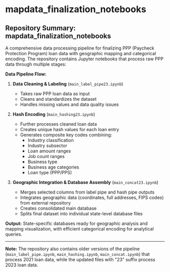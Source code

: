 # mapdata_finalization_notebooks

## Repository Summary: mapdata_finalization_notebooks

A comprehensive data processing pipeline for finalizing PPP (Paycheck Protection Program) loan data with geographic mapping and categorical encoding. The repository contains Jupyter notebooks that process raw PPP data through multiple stages:

**Data Pipeline Flow:**

1. **Data Cleaning & Labeling** (`main_label_pipe23.ipynb`) 
   - Takes raw PPP loan data as input
   - Cleans and standardizes the dataset
   - Handles missing values and data quality issues

2. **Hash Encoding** (`main_hashing23.ipynb`) 
   - Further processes cleaned loan data
   - Creates unique hash values for each loan entry
   - Generates composite key codes combining:
     - Industry classification
     - Industry subsector
     - Loan amount ranges
     - Job count ranges
     - Business type
     - Business age categories
     - Loan type (PPP/PPS)

3. **Geographic Integration & Database Assembly** (`main_concat23.ipynb`)
   - Merges selected columns from label pipe and hash pipe outputs
   - Integrates geographic data (coordinates, full addresses, FIPS codes) from external repository
   - Creates consolidated main database
   - Splits final dataset into individual state-level database files

**Output:** State-specific databases ready for geographic analysis and mapping visualization, with efficient categorical encoding for analytical queries.

---
**Note:** The repository also contains older versions of the pipeline (`main_label_pipe.ipynb`, `main_hashing.ipynb`, `main_concat.ipynb`) that process 2021 loan data, while the updated files with "23" suffix process 2023 loan data.